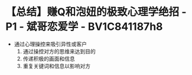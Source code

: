 # 【总结】赚Q和泡妞的极致心理学绝招 - P1 - 斌哥恋爱学 - BV1C841187h8

-   通过心理操控来吸引异性或客户
    1.  通过操控对方的思维来达到目的
    2.  传递积极的画面和信息
    3.  重复关键词和信息以影响对方